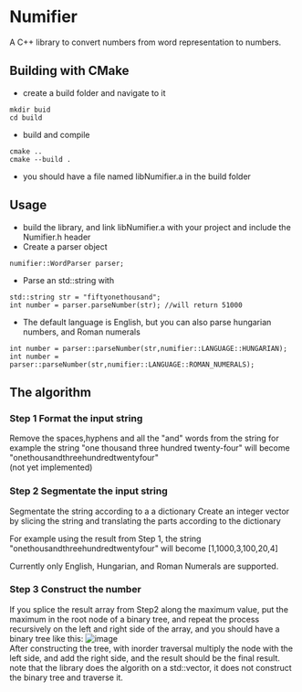 # Numifier
A  C++ library to convert numbers from word representation to numbers.

## Building with CMake 
- create a build folder and navigate to it
```
mkdir buid 
cd build
```
- build and compile
```
cmake ..  
cmake --build .  
```
-  you should have a file named libNumifier.a in the build folder

## Usage
- build the library, and link libNumifier.a with your project and include the Numifier.h header
- Create a parser object 
```
numifier::WordParser parser;
```
- Parse an std::string with 
``` 
std::string str = "fiftyonethousand";
int number = parser.parseNumber(str); //will return 51000
```
- The default language is English, but you can also parse hungarian numbers, and Roman numerals
```
int number = parser::parseNumber(str,numifier::LANGUAGE::HUNGARIAN);  
int number = parser::parseNumber(str,numifier::LANGUAGE::ROMAN_NUMERALS);
```
## The algorithm
### Step 1 Format the input string
Remove the spaces,hyphens and all the "and" words from the string
for example the string "one thousand three hundred twenty-four" will become "onethousandthreehundredtwentyfour"  
(not yet implemented)
### Step 2 Segmentate the input string

Segmentate the string according to a a dictionary
Create an integer vector by slicing the string and translating the parts according to the dictionary

For example using the result from Step 1, the string "onethousandthreehundredtwentyfour" will become [1,1000,3,100,20,4]

Currently only English, Hungarian, and Roman Numerals are supported.  
### Step 3 Construct the number 
If you splice the result array from Step2 along the maximum value, put the maximum in the root node of a binary tree, and repeat the process recursively on the left and right side of the array, and you should have a binary tree like this:
![image](https://user-images.githubusercontent.com/57011394/182153137-c3874073-0efc-469c-8dfb-da40cdac5a84.png)  
After constructing the tree, with inorder traversal multiply the node with the left side, and add the right side, and the result should be the final result.
note that the library does the algorith on a std::vector, it does not construct the binary tree and traverse it.





 
    
  

